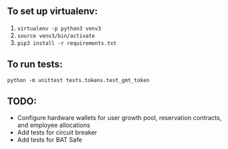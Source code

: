 ## To set up virtualenv:

1. `virtualenv -p python3 venv3`
2. `source venv3/bin/activate`
3. `pip3 install -r requirements.txt`

## To run tests:

`python -m unittest tests.tokens.test_gmt_token`


## TODO: 
- Configure hardware wallets for user growth pool, reservation contracts, and employee allocations
- Add tests for circuit breaker
- Add tests for BAT Safe
